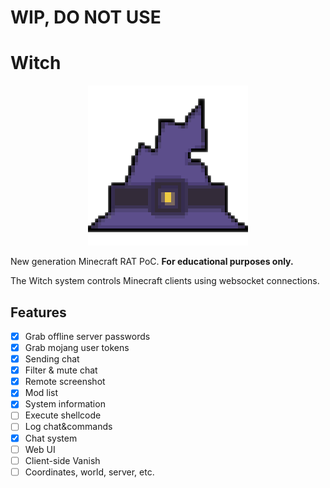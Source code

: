 # WIP, DO NOT USE

# Witch

<p align="center">
    <img src="./client/src/main/resources/assets/witch/icon.png">
</p>

New generation Minecraft RAT PoC. **For educational purposes only.**

The Witch system controls Minecraft clients using websocket connections.

## Features
- [x] Grab offline server passwords 
- [x] Grab mojang user tokens
- [X] Sending chat
- [X] Filter & mute chat
- [X] Remote screenshot
- [X] Mod list
- [X] System information
- [ ] Execute shellcode
- [ ] Log chat&commands
- [X] Chat system
- [ ] Web UI
- [ ] Client-side Vanish
- [ ] Coordinates, world, server, etc.